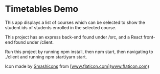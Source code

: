# Timetables Demo

This app displays a list of courses which can be selected to show the student ids of students enrolled in the selected course.

This project has an express back-end found under /src, and a React front-end found under /client.

Run this project by running npm install, then npm start, then navigating to ./client and running npm start/yarn start.

Icon made by [Smashicons](https://www.flaticon.com/authors/smashicons) from [www.flaticon.com](www.flaticon.com)
